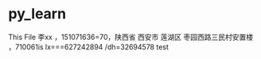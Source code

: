 # py_learn
This File  李xx ，151071636=70，陕西省 西安市 莲湖区 枣园西路三民村安置楼 ，710061is lx===627242894 /dh=32694578 test
